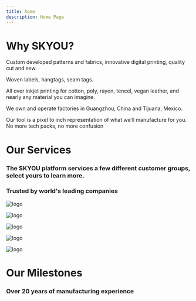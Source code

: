 ```yaml
---
title: home
description: Home Page
---
```


<columns mode="full" number="1" number-m="1" number-s="1" id="home__slider">

<block>

<flui-slider>

</block>

</columns>









<columns mode="normal" number="1" number-m="1" number-s="1" id="home__title">

<block>

# Why SKYOU?

</block>

</columns>










<columns mode="normal" number="3" number-m="2" number-s="1" id="home__what-we-offer">

<block>

<home-what-we-offer-title>

<template v-slot:icon>

![icon-star](./img/icon-star.svg)

</template>

<template v-slot:title>

### Retail Quality Products

</template>

</home-what-we-offer-title>

Custom developed patterns and fabrics, innovative digital printing, quality cut and sew.

</block>

<block>

<home-what-we-offer-title>

<template v-slot:icon>

![icon-package](./img/icon-package.svg)

</template>

<template v-slot:title>

### No/Low Minimum order quantities

</template>

</home-what-we-offer-title>

</block>

<block>
<home-what-we-offer-title>

<template v-slot:icon>

![icon-tag](./img/icon-tag.svg)

</template>

<template v-slot:title>

### Full package retail sourcing

</template>

</home-what-we-offer-title>

Woven labels, hangtags, seam tags.

</block>

<block>

<home-what-we-offer-title>

<template v-slot:icon>

![icon-print](./img/icon-print.svg)

</template>

<template v-slot:title>

### Masters of digital printing

</template>

</home-what-we-offer-title>

All over inkjet printing for cotton, poly, rayon, tencel, vegan leather, and nearly any material you can imagine.

</block>

<block>

<home-what-we-offer-title>

<template v-slot:icon>

![icon-handshake](./img/icon-handshake.svg)

</template>

<template v-slot:title>

### No middlemen

</template>

</home-what-we-offer-title>

We own and operate factories in Guangzhou, China and Tijuana, Mexico.

</block>

<block>

<home-what-we-offer-title>

<template v-slot:icon>

![icon-3d-cube](./img/icon-3d-cube.svg)

</template>

<template v-slot:title>

### 3d design tool

</template>

</home-what-we-offer-title>

Our tool is a pixel to inch representation of what we’ll manufacture for you.  No more tech packs, no more confusion

</block>

</columns>









<columns mode="normal" number="1" number-m="1" number-s="1" id="home__our-services__title">

<block>

# Our Services

### The SKYOU platform services a few different customer groups, select yours to learn more.

</block>

</columns>











<columns mode="normal" number="1" number-m="1" number-s="1" id="home__our-services__cards">

<block>

<home-our-services-cards>

<template v-slot:grid-image>

![card](./img/backpack-cards.png)

</template>

<template v-slot:grid-title>

### Sell through Shopify

</template>

<template v-slot:grid-text>

Install the **free SKYOU app** through the Shopify marketplace and sell with **no inventory**.

</template>

<template v-slot:grid-btn>

<btn type="primary" display="full" url="">Learn more</btn>

</template>

</home-our-services-cards>

<home-our-services-cards>

<template v-slot:grid-image>

![card](./img/backpack-cards.png)

</template>

<template v-slot:grid-title>

### Order in bulk

</template>

<template v-slot:grid-text>

Design your products using our **3D design tool** and **order in bulk for your brand**.

</template>

<template v-slot:grid-btn>

<btn type="secondary" display="full" url="">Learn more</btn>

</template>

</home-our-services-cards>

<home-our-services-cards>

<template v-slot:grid-image>

![card](./img/backpack-cards.png)

</template>

<template v-slot:grid-title>

### Be a ASI/SAGE distributor

</template>

<template v-slot:grid-text>

Download **high resolution renders** to share with your clients and **place your order** directly through your account.

</template>

<template v-slot:grid-btn>

<btn type="secondary" display="full" url="">Learn more</btn>

</template>

</home-our-services-cards>

</block>

</columns>










<columns mode="normal" number="1" number-m="1" number-s="1" id="home__our-services__companies">

<block id="home__our-services__companies__title-logo">

### Trusted by world's leading companies

</block>

</columns>









<columns mode="normal" number="1" number-m="1" number-s="1" id="home__our-services__companies">

<block id="home__our-services__companies__content-logo">

![logo](./img/logo-reebok.svg)

![logo](./img/logo-adidas.svg)

![logo](./img/logo-pokemon.svg)

![logo](./img/logo-nike.svg)

![logo](./img/logo-timberland.svg)

</block>

</columns>










<columns mode="normal" number="1" number-m="1" number-s="1" id="home__our-milestones__title">

<block>

# Our Milestones

### Over 20 years of manufacturing experience

</block>

</columns>









<columns mode="normal" number="1" number-m="1" number-s="1" id="home__our-milestones__time-line">

<block>

<home-milestones-grid />

</block>

</columns>